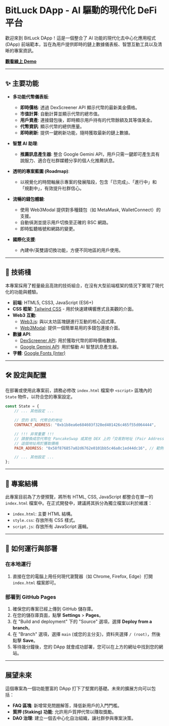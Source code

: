 # BitLuck DApp - AI 驅動的現代化 DeFi 平台

歡迎來到 BitLuck DApp！這是一個整合了 AI 功能的現代化去中心化應用程式 (DApp) 前端範本，旨在為用戶提供即時的鏈上數據儀表板、智慧互動工具以及清晰的專案資訊。

**[觀看線上 Demo](https://github.com/zhouyongyou/BTL/)**

---

## ✨ 主要功能

* **多功能代幣儀表板**:
    * **即時價格**: 透過 DexScreener API 顯示代幣的最新美金價格。
    * **市值計算**: 自動計算並顯示代幣的總市值。
    * **用戶資產**: 連接錢包後，即時顯示用戶持有的代幣餘額及其等值美金。
    * **代幣資訊**: 顯示代幣的總供應量。
    * **即時刷新**: 提供一鍵刷新功能，隨時獲取最新的鏈上數據。

* **智慧 AI 助理**:
    * **推薦訊息產生器**: 整合 Google Gemini API，用戶只需一鍵即可產生具有說服力、適合在社群媒體分享的個人化推薦訊息。

* **透明的專案藍圖 (Roadmap)**:
    * 以視覺化的時間軸展示專案的發展階段，包含「已完成」、「進行中」和「規劃中」，有效提升社群信心。

* **流暢的錢包體驗**:
    * 使用 Web3Modal 提供對多種錢包（如 MetaMask, WalletConnect）的支援。
    * 自動偵測並提示用戶切換至正確的 BSC 網路。
    * 即時監聽帳號和網路的變更。

* **國際化支援**:
    * 內建中/英雙語切換功能，方便不同地區的用戶使用。

---

## 🚀 技術棧

本專案採用了輕量級且高效的技術組合，在沒有大型前端框架的情況下實現了現代化的功能與體驗。

* **前端**: HTML5, CSS3, JavaScript (ES6+)
* **CSS 框架**: [Tailwind CSS](https://tailwindcss.com/) - 用於快速建構響應式且美觀的介面。
* **Web3 互動**:
    * [Web3.js](https://web3js.readthedocs.io/): 與以太坊區塊鏈進行互動的核心函式庫。
    * [Web3Modal](https://github.com/Web3Modal/web3modal): 提供一個簡單易用的多錢包連接介面。
* **數據 API**:
    * [DexScreener API](https://dexscreener.com/docs): 用於獲取代幣的即時價格數據。
    * [Google Gemini API](https://ai.google.dev/): 用於驅動 AI 智慧訊息產生器。
* **字體**: [Google Fonts (Inter)](https://fonts.google.com/specimen/Inter)

---

## 🛠️ 設定與配置

在部署或使用此專案前，請務必修改 `index.html` 檔案中 `<script>` 區塊內的 `State` 物件，以符合您的專案設定。

```javascript
const State = {
    // ... 其他設定 ...

    // 您的 BTL 代幣合約地址
    CONTRACT_ADDRESS: "0xb1b8ea6e684603f328ed401426c465f55d064444",

    // !!! 非常重要 !!!
    // 請替換成您代幣在 PancakeSwap 或其他 DEX 上的「交易對地址 (Pair Address)」
    // 這個地址用於獲取價格
    PAIR_ADDRESS: "0x58f876857a02d6762e0101bb5c46a8c1ed44dc16", // 範例: WBNB/BUSD

    // ... 其他設定 ...
};
```

---

## 📂 專案結構

此專案目前為了方便預覽，將所有 HTML, CSS, JavaScript 都整合在單一的 `index.html` 檔案中。在正式開發中，建議將其拆分為獨立檔案以利於維護：

* `index.html`: 主要 HTML 結構。
* `style.css`: 存放所有 CSS 樣式。
* `script.js`: 存放所有 JavaScript 邏輯。

---

## 🚀 如何運行與部署

### 在本地運行

1.  直接在您的電腦上用任何現代瀏覽器（如 Chrome, Firefox, Edge）打開 `index.html` 檔案即可。

### 部署到 GitHub Pages

1.  確保您的專案已經上傳到 GitHub 儲存庫。
2.  在您的儲存庫頁面，點擊 **Settings** > **Pages**。
3.  在 "Build and deployment" 下的 "Source" 選項，選擇 **Deploy from a branch**。
4.  在 "Branch" 選項，選擇 `main` (或您的主分支)，資料夾選擇 `/ (root)`，然後點擊 **Save**。
5.  等待幾分鐘後，您的 DApp 就會成功部署，您可以在上方的網址中找到您的網站。

---

## 展望未來

這個專案為一個功能豐富的 DApp 打下了堅實的基礎。未來的擴展方向可以包括：

* **FAQ 區塊**: 新增常見問題解答，降低新用戶的入門門檻。
* **質押 (Staking) 功能**: 允許用戶質押代幣以賺取獎勵。
* **DAO 治理**: 建立一個去中心化自治組織，讓社群參與專案決策。
